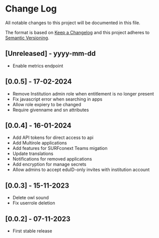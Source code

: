 
# Change Log

All notable changes to this project will be documented in this file.

The format is based on [Keep a Changelog](http://keepachangelog.com/)
and this project adheres to [Semantic Versioning](http://semver.org/).

## [Unreleased] - yyyy-mm-dd

- Enable metrics endpoint

## [0.0.5] - 17-02-2024

- Remove Institution admin role when entitlement is no longer present
- Fix javascript error when searching in apps
- Allow role expiery to be changed
- Require givenname and sn attributes

## [0.0.4] - 16-01-2024

- Add API tokens for direct access to api
- Add Multirole applications
- Add features for SURFconext Teams migation
- Update translations
- Notifications for removed applications
- Add encryption for manage secrets
- Allow admins to accept eduID-only invites with institution account

## [0.0.3] - 15-11-2023

- Delete owl sound
- Fix userrole deletion

## [0.0.2] - 07-11-2023

- First stable release

